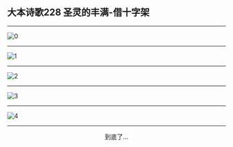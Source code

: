 
## 大本诗歌228 圣灵的丰满-借十字架
        
<div id="aplayer0"></div>

---

<img alt="0" data-original="/data/d0227/0.png">

---

<img alt="1" data-original="/data/d0227/1.png">

---

<img alt="2" data-original="/data/d0227/2.png">

---

<img alt="3" data-original="/data/d0227/3.png">

---

<img alt="4" data-original="/data/d0227/4.png">

---

<p style="text-align: center">到底了...</p>

<script src="/js/dist-view.js"></script>

<script>
MAIN.id = 'd0227';
        
const ap0 = new APlayer({
    container: document.getElementById('aplayer0'),
    volume: 1,
    loop: 'none',
    preload: 'none',
    audio: [{
        name: '大本诗歌228.mp3',
        artist: '大本诗歌',
        url: 'https://res.wx.qq.com/voice/getvoice?mediaid=MzI0NTk3MDM5M18yMjQ3NDkwNDM3',
        cover: '/favicon'
    }]
});
</script>
